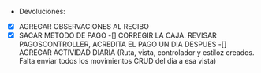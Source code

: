 - Devoluciones:
 -[x] AGREGAR OBSERVACIONES AL RECIBO
 -[x] SACAR METODO DE PAGO
 -[] CORREGIR LA CAJA. REVISAR PAGOSCONTROLLER, ACREDITA EL PAGO UN DIA DESPUES
 -[] AGREGAR ACTIVIDAD DIARIA (Ruta, vista, controlador y estiloz creados. Falta enviar todos los movimientos CRUD del dia a esa vista)
